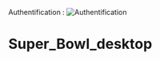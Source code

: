Authentification :
![Authentification](https://github.com/amalMars/Super_Bowl_desktop/assets/62800298/a9d119d1-63ba-473a-9396-7ad597286755)
# Super_Bowl_desktop
